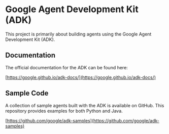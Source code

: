 # Google Agent Development Kit (ADK)

This project is primarily about building agents using the Google Agent Development Kit (ADK).

## Documentation

The official documentation for the ADK can be found here:

[https://google.github.io/adk-docs/](https://google.github.io/adk-docs/)

## Sample Code

A collection of sample agents built with the ADK is available on GitHub. This repository provides examples for both Python and Java.

[https://github.com/google/adk-samples](https://github.com/google/adk-samples)
